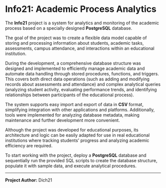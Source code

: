 # Info21: Academic Process Analytics

The **Info21** project is a system for analytics and monitoring of the academic process based on a specially designed **PostgreSQL** database.

The goal of the project was to create a flexible data model capable of storing and processing information about students, academic tasks, assessments, campus attendance, and interactions within an educational institution.

During the development, a comprehensive database structure was designed and implemented to efficiently manage academic data and automate data handling through stored procedures, functions, and triggers. This covers both direct data operations (such as adding and modifying records about assessments and attendance) and complex analytical queries (analyzing student activity, evaluating performance trends, and identifying relationships between participants of the educational process).

The system supports easy import and export of data in **CSV** format, simplifying integration with other applications and platforms. Additionally, tools were implemented for analyzing database metadata, making maintenance and further development more convenient.

Although the project was developed for educational purposes, its architecture and logic can be easily adapted for use in real educational institutions where tracking students' progress and analyzing academic efficiency are required.

To start working with the project, deploy a **PostgreSQL** database and sequentially run the provided SQL scripts to create the database structure, populate it with sample data, and execute analytical procedures.

---

**Project Author:** Dich21
